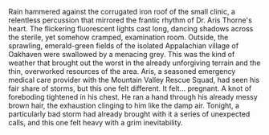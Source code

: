 Rain hammered against the corrugated iron roof of the small clinic, a relentless percussion that mirrored the frantic rhythm of Dr. Aris Thorne's heart.  The flickering fluorescent lights cast long, dancing shadows across the sterile, yet somehow cramped, examination room.  Outside, the sprawling, emerald-green fields of the isolated Appalachian village of Oakhaven were swallowed by a menacing grey.  This was the kind of weather that brought out the worst in the already unforgiving terrain and the thin, overworked resources of the area.  Aris, a seasoned emergency medical care provider with the Mountain Valley Rescue Squad, had seen his fair share of storms, but this one felt different. It felt... pregnant.  A knot of foreboding tightened in his chest.  He ran a hand through his already messy brown hair, the exhaustion clinging to him like the damp air. Tonight, a particularly bad storm had already brought with it a series of unexpected calls, and this one felt heavy with a grim inevitability.
